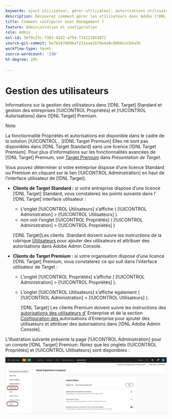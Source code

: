 ```yaml
---
keywords: ajout utilisateur, gérer utilisateur, autorisations utilisateur
description: Découvrez comment gérer les utilisateurs dans Adobe [!DNL Target] Standard and manage enterprise properties and permissions in Adobe [!DNL Target] Premium.
title: Comment configurer User Management ?
feature: Administration et configuration
role: Admin
exl-id: 3bf0c23c-7382-43d2-af54-734221063872
source-git-commit: be7b5478006af231aae2b78e4a8c0066e3cb4a5b
workflow-type: tm+mt
source-wordcount: '230'
ht-degree: 20%

---
```


# Gestion des utilisateurs

Informations sur la gestion des utilisateurs dans [!DNL Target] Standard et gestion des entreprises [!UICONTROL Propriétés] et [!UICONTROL Autorisations] dans [!DNL Target] Premium.

>[!NOTE]
>
>La fonctionnalité Propriétés et autorisations est disponible dans le cadre de la solution [!UICONTROL . ][!DNL Target Premium] Elles ne sont pas disponibles dans [!DNL Target Standard] sans une licence [!DNL Target Premium]. Pour plus d’informations sur les fonctionnalités avancées de [!DNL Target] Premium, voir [Target Premium](/help/c-intro/intro.md#premium) dans *Présentation de Target*.

Vous pouvez déterminer si votre entreprise dispose d’une licence Standard ou Premium en cliquant sur le lien [!UICONTROL Administration] en haut de l’interface utilisateur de [!DNL Target].

* **Clients de Target Standard :** si votre entreprise dispose d’une licence  [!DNL Target] Standard, vous constaterez les points suivants dans l’ [!DNL Target] interface utilisateur :

   * L’onglet [!UICONTROL Utilisateurs] s’affiche ( [!UICONTROL Administration] > [!UICONTROL Utilisateurs] ).
   * *non* voir l’onglet [!UICONTROL Propriétés] ( [!UICONTROL Administration] > [!UICONTROL Propriétés] )

   [!DNL Target]Les clients  Standard doivent suivre les instructions de la rubrique [Utilisateurs](/help/administrating-target/c-user-management/c-user-management/user-management.md) pour ajouter des utilisateurs et attribuer des autorisations dans Adobe Admin Console.

* **Clients de Target Premium :** si votre organisation dispose d’une licence  [!DNL Target] Premium, vous constaterez ce qui suit dans l’interface utilisateur de Target :

   * L’onglet [!UICONTROL Propriétés] s’affiche ( [!UICONTROL Administration] > [!UICONTROL Propriétés] ).
   * L’onglet [!UICONTROL Utilisateurs] s’affiche également ( [!UICONTROL Administration] > [!UICONTROL Utilisateurs] ).

      [!DNL Target] Les clients Premium doivent suivre les instructions des  [autorisations des utilisateurs d’](/help/administrating-target/c-user-management/property-channel/property-channel.md#concept_E396B16FA2024ADBA27BC056138F9838) Enterprise et de la section  [Configuration des ](/help/administrating-target/c-user-management/property-channel/properties-overview.md#concept_22F2855DBF0D4754B9460F5D68749C71) autorisations d’Enterprise pour ajouter des utilisateurs et attribuer des autorisations dans  [!DNL Adobe Admin Console].

L’illustration suivante présente la page [!UICONTROL Administration] pour un compte [!DNL Target] Premium. Notez que les onglets [!UICONTROL Propriétés] et [!UICONTROL Utilisateurs] sont disponibles :

![Onglet Administration](/help/administrating-target/assets/premium.png)

